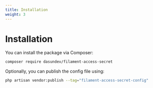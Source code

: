 ```yaml
---
title: Installation
weight: 3
---
```


# Installation

You can install the package via Composer:

```bash
composer require dasundev/filament-access-secret
```

Optionally, you can publish the config file using:

```bash
php artisan vendor:publish --tag="filament-access-secret-config"
```
